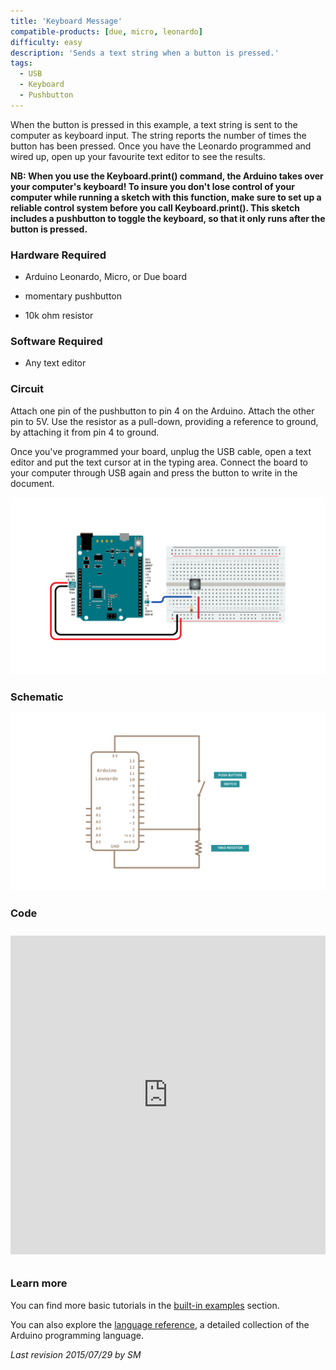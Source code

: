 ```yaml
---
title: 'Keyboard Message'
compatible-products: [due, micro, leonardo]
difficulty: easy
description: 'Sends a text string when a button is pressed.'
tags: 
  - USB
  - Keyboard
  - Pushbutton
---
```


When the button is pressed in this example, a text string is sent to the computer as keyboard input. The string reports the number of times the button has been pressed. Once you have the Leonardo programmed and wired up, open up your favourite text editor to see the results.

**NB:  When you use the Keyboard.print() command, the Arduino takes over your computer's keyboard! To insure you don't lose control of your computer while running a sketch with this function, make sure to set up a reliable control system before you call Keyboard.print(). This sketch includes a pushbutton to toggle the keyboard, so that it only runs after the button is pressed.**

### Hardware Required

- Arduino Leonardo, Micro, or Due board

- momentary pushbutton

- 10k ohm resistor

### Software Required

- Any text editor

### Circuit

Attach one pin of the pushbutton to pin 4 on the Arduino. Attach the other pin to 5V. Use the resistor as a pull-down, providing a reference to ground, by attaching it from pin 4 to ground.

Once you've programmed your board, unplug the USB cable, open a text editor and put the text cursor at in the typing area. Connect the board to your computer through USB again and press the button to write in the document.


![](assets/circuit.png)

### Schematic 

![](assets/schematic.png)

### Code

<iframe src='https://create.arduino.cc/example/builtin/09.USB%5CKeyboard%5CKeyboardMessage/KeyboardMessage/preview?embed&snippet' style='height:510px;width:100%;margin:10px 0' frameborder='0'></iframe>

### Learn more

You can find more basic tutorials in the [built-in examples](/built-in-examples) section.

You can also explore the [language reference](https://www.arduino.cc/reference/en/), a detailed collection of the Arduino programming language.

*Last revision 2015/07/29 by SM*